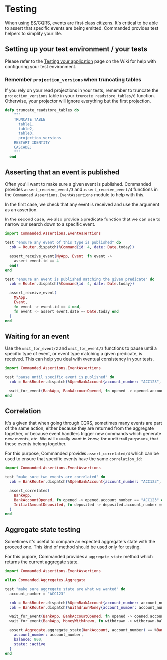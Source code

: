 # Testing

When using ES/CQRS, events are first-class citizens. It's critical to be able to assert that specific events are being emitted. Commanded provides test helpers to simplify your life.

## Setting up your test environment / your tests

Please refer to the [Testing your application](https://github.com/commanded/commanded/wiki/Testing-your-application) page on the Wiki for help with configuring your test environment.

### Remember `projection_versions` when truncating tables

If you rely on your read projections in your tests, remember to truncate the `projection_versions` table in your `truncate_readstore_tables/0` function. Otherwise, your projector will ignore everything but the first projection.

```elixir
defp truncate_readstore_tables do
    """
    TRUNCATE TABLE
      table1,
      table2,
      table3,
      projection_versions
    RESTART IDENTITY
    CASCADE;
    """
  end
```

## Asserting that an event is published

Often you'll want to make sure a given event is published. Commanded provides `assert_receive_event/3` and `assert_receive_event/4` functions in the `Commanded.Assertions.EventAssertions` module to help with this.

In the first case, we check that any event is received and use the argument as an assertion.

In the second case, we also provide a predicate function that we can use to narrow our search down to a specific event.

```elixir
import Commanded.Assertions.EventAssertions

test "ensure any event of this type is published" do
  :ok = Router.dispatch(%Command{id: 4, date: Date.today})

  assert_receive_event(MyApp, Event, fn event ->
    assert event.id == 4
  end)
end

test "ensure an event is published matching the given predicate" do
  :ok = Router.dispatch(%Command{id: 4, date: Date.today})

  assert_receive_event(
    MyApp,
    Event,
    fn event -> event.id == 4 end,
    fn event -> assert event.date == Date.today end
  )
end
```

## Waiting for an event

Use the `wait_for_event/2` and `wait_for_event/3` functions to pause until a specific type of event, or event type matching a given predicate, is received. This can help you deal with eventual consistency in your tests.

```elixir
import Commanded.Assertions.EventAssertions

test "pause until specific event is published" do
  :ok = BankRouter.dispatch(%OpenBankAccount{account_number: "ACC123", initial_balance: 1_000})

  wait_for_event(BankApp, BankAccountOpened, fn opened -> opened.account_number == "ACC123" end)
end
```

## Correlation

It's a given that when going through CQRS, sometimes many events are part of the same action, either because they are returned from the aggregate together, or because event handlers trigger new commands which generate new events, etc. We will usually want to know, for audit trail purposes, that these events belong together.

For this purpose, Commanded provides `assert_correlated/4` which can be used to ensure that specific events have the same `correlation_id`:

```elixir
import Commanded.Assertions.EventAssertions

test "make sure two events are correlated" do
  :ok = BankRouter.dispatch(%OpenBankAccount{account_number: "ACC123", initial_balance: 1_000})

  assert_correlated(
    BankApp,
    BankAccountOpened, fn opened -> opened.account_number == "ACC123" end,
    InitialAmountDeposited, fn deposited -> deposited.account_number == "ACC123" end
  )
end
```

## Aggregate state testing

Sometimes it's useful to compare an expected aggregate's state with the proceed one. This kind of method should be used
only for testing.

For this pupore, Commanded provides a `aggregate_state` method which returns the current aggregate state.

```elixir
import Commanded.Assertions.EventAssertions

alias Commanded.Aggregates.Aggregate

test "make sure aggregate state are what we wanted" do
  account_number = "ACC123"

  :ok = BankRouter.dispatch(%OpenBankAccount{account_number: account_number, initial_balance: 1_000})
  :ok = BankRouter.dispatch(%WithdrawnMoney{account_number: account_number, amount: 200})

  wait_for_event(BankApp, BankAccountOpened, fn opened -> opened.account_number == "ACC123" end)
  wait_for_event(BankApp, MoneyWithdrawn, fn withdrawn -> withdrawn.balance == 800 end)

  assert Aggregate.aggregate_state(BankAccount, account_number) == %BankAccount{
    account_number: account_number,
    balance: 800,
    state: :active
  }
end
```
